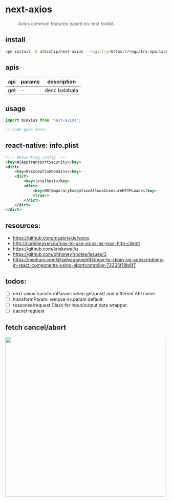 # next-axios
> Axios common features based on next toolkit.

## install
```bash
npm install -S afeiship/next-axios --registry=https://registry.npm.taobao.org
```

## apis
| api | params | description   |
|-----|--------|---------------|
| get | -      | desc balabala |

## usage
```js
import NxAxios from 'next-axios';

// code goes here:
```

## react-native: info.plist
```xml
<!-- Networking config -->
<key>NSAppTransportSecurity</key>
<dict>
    <key>NSExceptionDomains</key>
    <dict>
        <key>localhost</key>
        <dict>
            <key>NSTemporaryExceptionAllowsInsecureHTTPLoads</key>
            <true/>
        </dict>
    </dict>
</dict>
```

## resources:
- https://github.com/mzabriskie/axios
- http://codeheaven.io/how-to-use-axios-as-your-http-client/
- https://github.com/kriskowal/q
- https://github.com/ohhoney1/notes/issues/3
- https://medium.com/@selvaganesh93/how-to-clean-up-subscriptions-in-react-components-using-abortcontroller-72335f19b6f7

## todos:
- [ ] next-axios transformParam: when get/post/ and different API name
- [ ] transformParam: remove nx.param default
- [ ] response/request Class for input/output data wrapper.
- [ ] cacnel request

## fetch cancel/abort
<img width="500" src="http://ww1.sinaimg.cn/large/006tNc79ly1g59wi17khgj312w0sygp9.jpg" />

